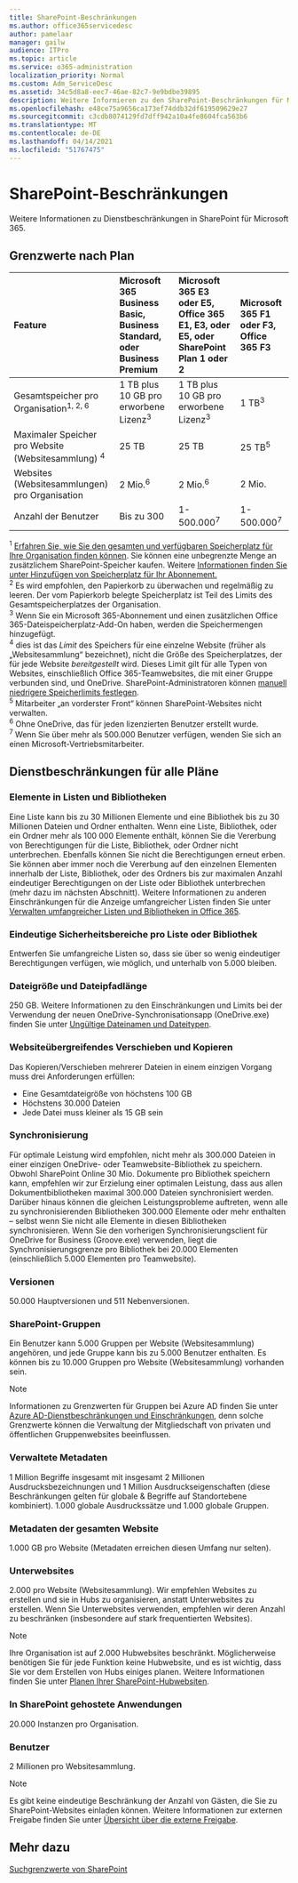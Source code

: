 ```yaml
---
title: SharePoint-Beschränkungen
ms.author: office365servicedesc
author: pamelaar
manager: gailw
audience: ITPro
ms.topic: article
ms.service: o365-administration
localization_priority: Normal
ms.custom: Adm_ServiceDesc
ms.assetid: 34c5d8a8-eec7-46ae-82c7-9e9bdbe39895
description: Weitere Informieren zu den SharePoint-Beschränkungen für Microsoft 365- und eigenständige Pläne.
ms.openlocfilehash: e48ce75a9656ca173ef74ddb32df619509629e27
ms.sourcegitcommit: c3cdb8074129fd7dff942a10a4fe8604fca563b6
ms.translationtype: MT
ms.contentlocale: de-DE
ms.lasthandoff: 04/14/2021
ms.locfileid: "51767475"
---
```

# <a name="sharepoint-limits"></a>SharePoint-Beschränkungen

Weitere Informationen zu Dienstbeschränkungen in SharePoint für Microsoft 365.
  
## <a name="limits-by-plan"></a>Grenzwerte nach Plan 

| Feature | Microsoft 365 Business Basic, Business Standard, oder Business Premium | Microsoft 365 E3 oder E5, Office 365 E1, E3, oder E5, oder SharePoint Plan 1 oder 2 | Microsoft 365 F1 oder F3, Office 365 F3 |
|:-----|:-----|:-----|:-----|
|Gesamtspeicher pro Organisation<sup>1, 2, 6</sup> <br/> |1 TB plus 10 GB pro erworbene Lizenz<sup>3</sup>  <br/> |1 TB plus 10 GB pro erworbene Lizenz<sup>3</sup> <br/> |1 TB<sup>3</sup> <br/> |
|Maximaler Speicher pro Website (Websitesammlung) <sup>4</sup><br/> |25 TB <br/> |25 TB <br/> |25 TB<sup>5</sup> <br/> |
|Websites (Websitesammlungen) pro Organisation  <br/> |2 Mio.<sup>6</sup> <br/> |2 Mio.<sup>6</sup> <br/> |2 Mio.<br/> |
|Anzahl der Benutzer  <br/> |Bis zu 300  <br/> |1-500.000<sup>7</sup> <br/> |1-500.000<sup>7</sup> <br/> |
   
<sup>1</sup> [Erfahren Sie, wie Sie den gesamten und verfügbaren Speicherplatz für Ihre Organisation finden können](/sharepoint/manage-site-collection-storage-limits). Sie können eine unbegrenzte Menge an zusätzlichem SharePoint-Speicher kaufen. Weitere [Informationen finden Sie unter Hinzufügen von Speicherplatz für Ihr Abonnement.](/office365/admin/subscriptions-and-billing/add-storage-space) 
<br/><sup>2</sup> Es wird empfohlen, den Papierkorb zu überwachen und regelmäßig zu leeren. Der vom Papierkorb belegte Speicherplatz ist Teil des Limits des Gesamtspeicherplatzes der Organisation. 
<br/> <sup>3</sup> Wenn Sie ein Microsoft 365-Abonnement und einen zusätzlichen Office 365-Dateispeicherplatz-Add-On haben, werden die Speichermengen hinzugefügt. 
<br/> <sup>4</sup> dies ist das *Limit* des Speichers für eine einzelne Website (früher als „Websitesammlung“ bezeichnet), nicht die Größe des Speicherplatzes, der für jede Website *bereitgestellt* wird. Dieses Limit gilt für alle Typen von Websites, einschließlich Office 365-Teamwebsites, die mit einer Gruppe verbunden sind, und OneDrive. SharePoint-Administratoren können [manuell niedrigere Speicherlimits festlegen](/sharepoint/manage-site-collection-storage-limits#manage-individual-site-storage-limits). 
<br/> <sup>5</sup> Mitarbeiter „an vorderster Front“ können SharePoint-Websites nicht verwalten. 
<br/> <sup>6</sup> Ohne OneDrive, das für jeden lizenzierten Benutzer erstellt wurde. 
<br/> <sup>7</sup> Wenn Sie über mehr als 500.000 Benutzer verfügen, wenden Sie sich an einen Microsoft-Vertriebsmitarbeiter. 
  
## <a name="service-limits-for-all-plans"></a>Dienstbeschränkungen für alle Pläne

### <a name="items-in-lists-and-libraries"></a>Elemente in Listen und Bibliotheken

Eine Liste kann bis zu 30 Millionen Elemente und eine Bibliothek bis zu 30 Millionen Dateien und Ordner enthalten. Wenn eine Liste, Bibliothek, oder ein Ordner mehr als 100 000 Elemente enthält, können Sie die Vererbung von Berechtigungen für die Liste, Bibliothek, oder Ordner nicht unterbrechen. Ebenfalls können Sie nicht die Berechtigungen erneut erben. Sie können aber immer noch die Vererbung auf den einzelnen Elementen innerhalb der Liste, Bibliothek, oder des Ordners bis zur maximalen Anzahl eindeutiger Berechtigungen on der Liste oder Bibliothek unterbrechen (mehr dazu im nächsten Abschnitt). Weitere Informationen zu anderen Einschränkungen für die Anzeige umfangreicher Listen finden Sie unter [Verwalten umfangreicher Listen und Bibliotheken in Office 365](https://support.office.com/article/b4038448-ec0e-49b7-b853-679d3d8fb784).

### <a name="unique-security-scopes-per-list-or-library"></a>Eindeutige Sicherheitsbereiche pro Liste oder Bibliothek

Entwerfen Sie umfangreiche Listen so, dass sie über so wenig eindeutiger Berechtigungen verfügen, wie möglich, und unterhalb von 5.000 bleiben.

### <a name="file-size-and-file-path-length"></a>Dateigröße und Dateipfadlänge

250 GB. Weitere Informationen zu den Einschränkungen und Limits bei der Verwendung der neuen OneDrive-Synchronisationsapp (OneDrive.exe) finden Sie unter [Ungültige Dateinamen und Dateitypen](https://support.office.com/article/64883a5d-228e-48f5-b3d2-eb39e07630fa).

### <a name="moving-and-copying-across-sites"></a>Websiteübergreifendes Verschieben und Kopieren

Das Kopieren/Verschieben mehrerer Dateien in einem einzigen Vorgang muss drei Anforderungen erfüllen:

- Eine Gesamtdateigröße von höchstens 100 GB
- Höchstens 30.000 Dateien
- Jede Datei muss kleiner als 15 GB sein

### <a name="sync"></a>Synchronisierung

Für optimale Leistung wird empfohlen, nicht mehr als 300.000 Dateien in einer einzigen OneDrive- oder Teamwebsite-Bibliothek zu speichern. Obwohl SharePoint Online 30 Mio. Dokumente pro Bibliothek speichern kann, empfehlen wir zur Erzielung einer optimalen Leistung, dass aus allen Dokumentbibliotheken maximal 300.000 Dateien synchronisiert werden. Darüber hinaus können die gleichen Leistungsprobleme auftreten, wenn alle zu synchronisierenden Bibliotheken 300.000 Elemente oder mehr enthalten – selbst wenn Sie nicht alle Elemente in diesen Bibliotheken synchronisieren. Wenn Sie den vorherigen Synchronisierungsclient für OneDrive for Business (Groove.exe) verwenden, liegt die Synchronisierungsgrenze pro Bibliothek bei 20.000 Elementen (einschließlich 5.000 Elementen pro Teamwebsite).

### <a name="versions"></a>Versionen

50.000 Hauptversionen und 511 Nebenversionen.

### <a name="sharepoint-groups"></a>SharePoint-Gruppen

Ein Benutzer kann 5.000 Gruppen per Website (Websitesammlung) angehören, und jede Gruppe kann bis zu 5.000 Benutzer enthalten. Es können bis zu 10.000 Gruppen pro Website (Websitesammlung) vorhanden sein.

> [!NOTE]
> Informationen zu Grenzwerten für Gruppen bei Azure AD finden Sie unter [Azure AD-Dienstbeschränkungen und Einschränkungen](/azure/active-directory/users-groups-roles/directory-service-limits-restrictions), denn solche Grenzwerte können die Verwaltung der Mitgliedschaft von privaten und öffentlichen Gruppenwebsites beeinflussen.

### <a name="managed-metadata"></a>Verwaltete Metadaten

1 Million Begriffe insgesamt mit insgesamt 2 Millionen Ausdrucksbezeichnungen und 1 Million Ausdruckseigenschaften (diese Beschränkungen gelten für globale & Begriffe auf Standortebene kombiniert). 1.000 globale Ausdruckssätze und 1.000 globale Gruppen.

### <a name="overall-site-metadata"></a>Metadaten der gesamten Website

1.000 GB pro Website (Metadaten erreichen diesen Umfang nur selten).

### <a name="subsites"></a>Unterwebsites

2.000 pro Website (Websitesammlung). Wir empfehlen Websites zu erstellen und sie in Hubs zu organisieren, anstatt Unterwebsites zu erstellen. Wenn Sie Unterwebsites verwenden, empfehlen wir deren Anzahl zu beschränken (insbesondere auf stark frequentierten Websites).

> [!NOTE]
> Ihre Organisation ist auf 2.000 Hubwebsites beschränkt. Möglicherweise benötigen Sie für jede Funktion keine Hubwebsite, und es ist wichtig, dass Sie vor dem Erstellen von Hubs einiges planen. Weitere Informationen finden Sie unter [Planen Ihrer SharePoint-Hubwebsiten](/sharepoint/planning-hub-sites).

### <a name="sharepoint-hosted-applications"></a>In SharePoint gehostete Anwendungen

20.000 Instanzen pro Organisation.

### <a name="users"></a>Benutzer

2 Millionen pro Websitesammlung.

> [!NOTE]
> Es gibt keine eindeutige Beschränkung der Anzahl von Gästen, die Sie zu SharePoint-Websites einladen können. Weitere Informationen zur externen Freigabe finden Sie unter [Übersicht über die externe Freigabe](/sharepoint/external-sharing-overview).

## <a name="see-also"></a>Mehr dazu

[Suchgrenzwerte von SharePoint](/sharepoint/search-limits)